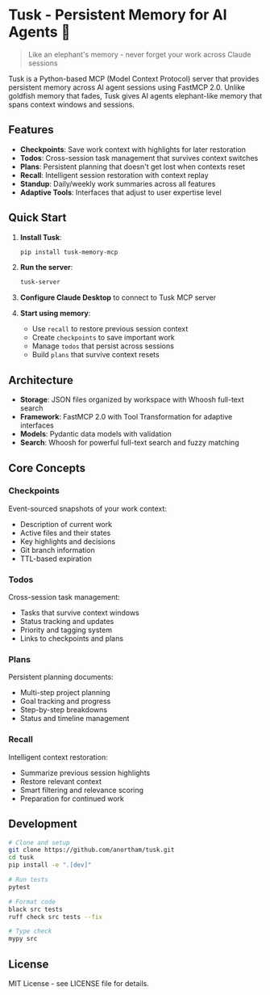 # Tusk - Persistent Memory for AI Agents 🐘

> Like an elephant's memory - never forget your work across Claude sessions

Tusk is a Python-based MCP (Model Context Protocol) server that provides persistent memory across AI agent sessions using FastMCP 2.0. Unlike goldfish memory that fades, Tusk gives AI agents elephant-like memory that spans context windows and sessions.

## Features

- **Checkpoints**: Save work context with highlights for later restoration
- **Todos**: Cross-session task management that survives context switches  
- **Plans**: Persistent planning that doesn't get lost when contexts reset
- **Recall**: Intelligent session restoration with context replay
- **Standup**: Daily/weekly work summaries across all features
- **Adaptive Tools**: Interfaces that adjust to user expertise level

## Quick Start

1. **Install Tusk**:
   ```bash
   pip install tusk-memory-mcp
   ```

2. **Run the server**:
   ```bash
   tusk-server
   ```

3. **Configure Claude Desktop** to connect to Tusk MCP server

4. **Start using memory**:
   - Use `recall` to restore previous session context
   - Create `checkpoints` to save important work
   - Manage `todos` that persist across sessions
   - Build `plans` that survive context resets

## Architecture

- **Storage**: JSON files organized by workspace with Whoosh full-text search
- **Framework**: FastMCP 2.0 with Tool Transformation for adaptive interfaces
- **Models**: Pydantic data models with validation
- **Search**: Whoosh for powerful full-text search and fuzzy matching

## Core Concepts

### Checkpoints
Event-sourced snapshots of your work context:
- Description of current work
- Active files and their states
- Key highlights and decisions
- Git branch information
- TTL-based expiration

### Todos
Cross-session task management:
- Tasks that survive context windows
- Status tracking and updates
- Priority and tagging system
- Links to checkpoints and plans

### Plans
Persistent planning documents:
- Multi-step project planning
- Goal tracking and progress
- Step-by-step breakdowns
- Status and timeline management

### Recall
Intelligent context restoration:
- Summarize previous session highlights
- Restore relevant context
- Smart filtering and relevance scoring
- Preparation for continued work

## Development

```bash
# Clone and setup
git clone https://github.com/anortham/tusk.git
cd tusk
pip install -e ".[dev]"

# Run tests
pytest

# Format code
black src tests
ruff check src tests --fix

# Type check
mypy src
```

## License

MIT License - see LICENSE file for details.